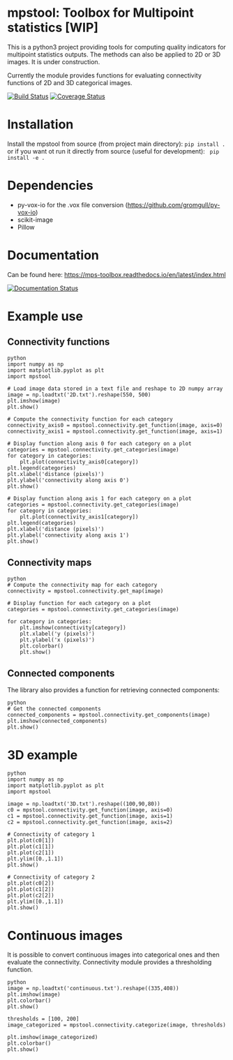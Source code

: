 # mpstool: Toolbox for Multipoint statistics [WIP]

This is a python3 project providing tools for computing quality indicators for multipoint statistics outputs.
The methods can also be applied to 2D or 3D images.
It is under construction.

Currently the module provides functions for evaluating connectivity functions of 2D and 3D categorical images.

[![Build Status](https://travis-ci.org/UniNE-CHYN/mps_toolbox.svg?branch=master)](https://travis-ci.org/UniNE-CHYN/mps_toolbox)
[![Coverage Status](https://coveralls.io/repos/github/UniNE-CHYN/mps_toolbox/badge.svg)](https://coveralls.io/github/UniNE-CHYN/mps_toolbox)

# Installation
Install the mpstool from source (from project main directory):
`pip install .`
or if you want ot run it directly from source (useful for development):
` pip install -e .`

# Dependencies
- py-vox-io for the .vox file conversion (https://github.com/gromgull/py-vox-io)
- scikit-image
- Pillow

# Documentation

Can be found here: https://mps-toolbox.readthedocs.io/en/latest/index.html

[![Documentation Status](//readthedocs.org/projects/mps-toolbox/badge/?version=latest)](https://mps-toolbox.readthedocs.io/en/latest/?badge=latest)

# Example use

## Connectivity functions
```
python
import numpy as np
import matplotlib.pyplot as plt
import mpstool

# Load image data stored in a text file and reshape to 2D numpy array
image = np.loadtxt('2D.txt').reshape(550, 500)
plt.imshow(image)
plt.show()

# Compute the connectivity function for each category
connectivity_axis0 = mpstool.connectivity.get_function(image, axis=0)
connectivity_axis1 = mpstool.connectivity.get_function(image, axis=1)

# Display function along axis 0 for each category on a plot
categories = mpstool.connectivity.get_categories(image)
for category in categories:
    plt.plot(connectivity_axis0[category])
plt.legend(categories)
plt.xlabel('distance (pixels)')
plt.ylabel('connectivity along axis 0')
plt.show()

# Display function along axis 1 for each category on a plot
categories = mpstool.connectivity.get_categories(image)
for category in categories:
    plt.plot(connectivity_axis1[category])
plt.legend(categories)
plt.xlabel('distance (pixels)')
plt.ylabel('connectivity along axis 1')
plt.show()
```

## Connectivity maps
```
python
# Compute the connectivity map for each category
connectivity = mpstool.connectivity.get_map(image)

# Display function for each category on a plot
categories = mpstool.connectivity.get_categories(image)

for category in categories:
    plt.imshow(connectivity[category])
    plt.xlabel('y (pixels)')
    plt.ylabel('x (pixels)')
    plt.colorbar()
    plt.show()
```


## Connected components
The library also provides a function for retrieving connected components:
```
python
# Get the connected components
connected_components = mpstool.connectivity.get_components(image)
plt.imshow(connected_components)
plt.show()
```

# 3D example

```
python
import numpy as np
import matplotlib.pyplot as plt
import mpstool

image = np.loadtxt('3D.txt').reshape((100,90,80))
c0 = mpstool.connectivity.get_function(image, axis=0)
c1 = mpstool.connectivity.get_function(image, axis=1)
c2 = mpstool.connectivity.get_function(image, axis=2)

# Connectivity of category 1
plt.plot(c0[1])
plt.plot(c1[1])
plt.plot(c2[1])
plt.ylim([0.,1.1])
plt.show()

# Connectivity of category 2
plt.plot(c0[2])
plt.plot(c1[2])
plt.plot(c2[2])
plt.ylim([0.,1.1])
plt.show()
```

# Continuous images

It is possible to convert continuous images into categorical ones and then evaluate the connectivity.
Connectivity module provides a thresholding function.

```
python
image = np.loadtxt('continuous.txt').reshape((335,408))
plt.imshow(image)
plt.colorbar()
plt.show()

thresholds = [100, 200]
image_categorized = mpstool.connectivity.categorize(image, thresholds)

plt.imshow(image_categorized)
plt.colorbar()
plt.show()
```
